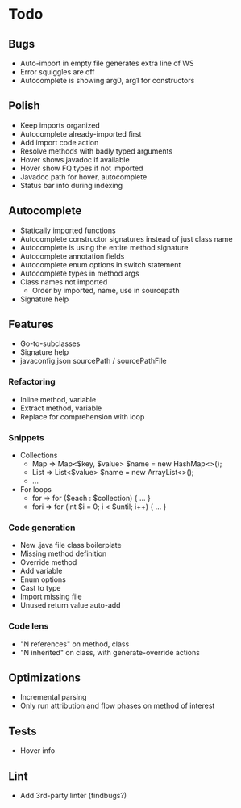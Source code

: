 # Todo

## Bugs
* Auto-import in empty file generates extra line of WS
* Error squiggles are off
* Autocomplete is showing arg0, arg1 for constructors

## Polish
* Keep imports organized
* Autocomplete already-imported first
* Add import code action
* Resolve methods with badly typed arguments
* Hover shows javadoc if available
* Hover show FQ types if not imported
* Javadoc path for hover, autocomplete
* Status bar info during indexing

## Autocomplete
* Statically imported functions
* Autocomplete constructor signatures instead of just class name
* Autocomplete is using the entire method signature
* Autocomplete annotation fields
* Autocomplete enum options in switch statement
* Autocomplete types in method args
* Class names not imported
  * Order by imported, name, use in sourcepath
* Signature help

## Features 
* Go-to-subclasses
* Signature help
* javaconfig.json sourcePath / sourcePathFile

### Refactoring
* Inline method, variable
* Extract method, variable
* Replace for comprehension with loop

### Snippets
* Collections
  * Map => Map<$key, $value> $name = new HashMap<>();
  * List => List<$value> $name = new ArrayList<>();
  * ...
* For loops
  * for => for ($each : $collection) { ... }
  * fori => for (int $i = 0; i < $until; i++) { ... }

### Code generation
* New .java file class boilerplate
* Missing method definition
* Override method
* Add variable
* Enum options
* Cast to type
* Import missing file
* Unused return value auto-add

### Code lens
* "N references" on method, class
* "N inherited" on class, with generate-override actions

## Optimizations
* Incremental parsing
* Only run attribution and flow phases on method of interest

## Tests
* Hover info

## Lint
* Add 3rd-party linter (findbugs?)